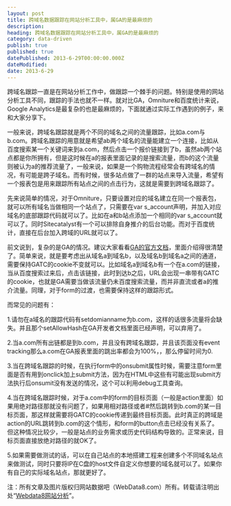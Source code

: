 ```yaml
---
layout: post
title: 跨域名数据跟踪在网站分析工具中，属GA的是最麻烦的
description:
heading: 跨域名数据跟踪在网站分析工具中，属GA的是最麻烦的
category: data-driven
publish: true
published: true
datePublished: 2013-6-29T00:00:00.000Z
dateModified:
date: 2013-6-29
---
```


跨域名跟踪一直是在网站分析工作中，做跟踪一个棘手的问题。特别是使用的网站分析工具不同，跟踪的手法也就不一样。就对比GA，Omniture和百度统计来说，Google Analytics是最复杂的也是最麻烦的，下面就通过实际工作遇到的例子，来和大家分享下。

一般来说，跨域名跟踪就是两个不同的域名之间的流量跟踪，比如a.com与b.com。跨域名跟踪的用意就是希望ab两个域名的流量能建立一个连接，比如从百度搜索某一个关键词来到a.com，然后点击一个报价链接到了b，虽然ab两个站点都是你所拥有，但是这时候在a的报表里面记录的是搜索流量，而b的这个流量则被认为a的推荐流量了，一般来说，如果是一个购物流程经常会有跨域名的情况，有可能是跨子域名。而有时候，很多站点做了一群的站点来导入流量，希望有一个报表包是用来跟踪所有站点之间的点击行为，这就是需要到跨域名跟踪了。

先来说简单的情况，对于Omniture，只要设置对应的域名建立在同一个报表包，就可以所有域名当做相同一个站点了，只需要在var s_account声明，并加入对应域名的底部跟踪代码就可以了。比如在a和b站点添加一个相同的var s_account就可以了。同时Sitecatalyst有一个可以排除自身推介的后台功能。而对于百度统计，直接在后台加入跨域的URL就可以了。

前文说到，复杂的是GA的情况。建议大家看看<a href="https://support.google.com/analytics/answer/1034342?hl=zh-Hans" target="_blank">GA的官方文档</a>，里面介绍得很清楚了。简单来说，就是要考虑出从域名a到域名b，以及域名b到域名a之间的通道，需要保持GATC的cookie不变就可以。比如域名a到域名b有一个在a.com的链接，当从百度搜索过来后，点击该链接，此时到达b之后，URL会出现一串带有GATC的cookie，也就是GA需要当做该流量仍未百度搜索流量，而并非直流或者a的推介流量。同理，对于form的过渡，也需要保持这样的跟踪形式。

而常见的问题有：

1.请勿在a域名的跟踪代码有setdomianname为b.com，这样的话很多流量将会缺失。并且那个setAllowHash在GA开发者文档里面已经声明，可以弃用了。

2.当a.com所有出链都是到b.com，并且没有跨域名跟踪，并且该页面没有event tracking那么a.com在GA报表里面的跳出率都会为100%，，那么停留时间为0.

3.当在跨域名跟踪的时候，在执行form中的onsubmit属性时候，需要注意form里面是否有用到onclick加上submit方法，因为在HTML中这些有可能出现submit方法执行后onsumit没有发送的情况，这个可以利用debug工具查询。

4.当在跨域名跟踪时候，对于a.com中的form的目标页面（一般是action里面）如果用绝对路径那就没有问题了，如果用相对路径或者#然后跳转到b.com的某一目标页面，那这样就需要将GATC的cookie传递到最终目标页面。此时真正的跨域是action的URL跳转到b.com的这个情形，和form的button点击已经没有关系了。但这种情况比较少，一般是站点的业务需求或历史代码结构导致的。正常来说，目标页面直接放绝对路径的就OK了。

5.如果需要做测试的话，可以在自己站点的本地搭建工程来创建多个不同域名站点来做测试，同时只要将IP在C盘的host文件自定义你想要的域名就可以了。如果你有自己的实际域名站点，那就更好了。

注：所有文章及图片版权归网站数据吧（WebData8.com）所有。转载请注明出处“<a href="/">Webdata8网站分析</a>”。
